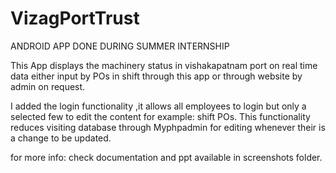 # VizagPortTrust
ANDROID APP DONE DURING SUMMER INTERNSHIP

This App displays the machinery status in vishakapatnam port on real time data either input by POs in shift through this app  or through website by admin on request.

I added the login functionality ,it allows all employees to login but only a selected few to edit the content for example: shift POs.
This functionality reduces visiting database through Myphpadmin for editing whenever their is a change to be updated.

for more info:
check documentation and ppt available in screenshots folder.



